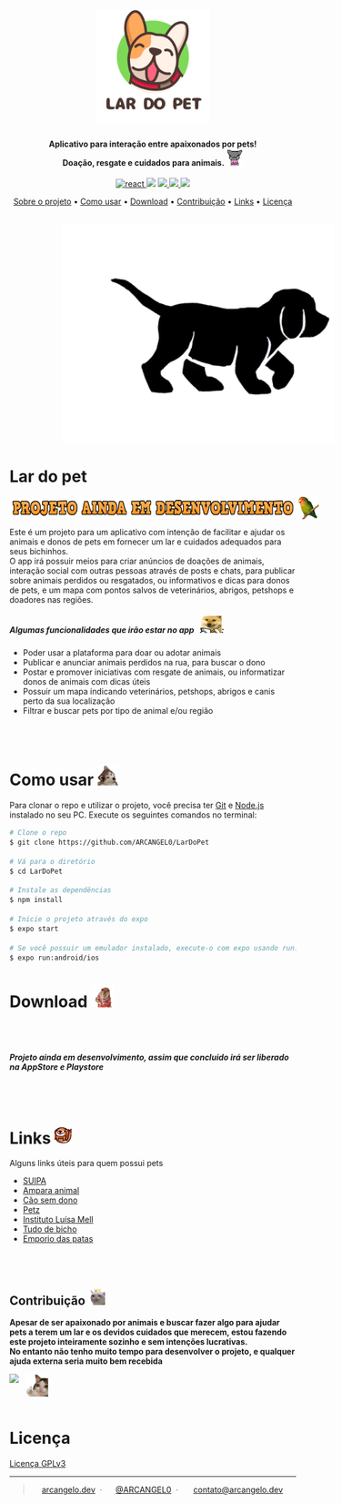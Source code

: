 
<h1 align="center">
  <br>
  <a href="https://github.com/ARCANGEL0/LarDoPet"><img src="./assets/images/2.png" alt="Markdownify" width="200"></a>
  <br>
</h1>

<h4 align="center">Aplicativo para interação entre apaixonados por pets! <br> Doação, resgate e cuidados para animais. <img src="./assets/icons/nyancat_lick.gif" height="30" width="30"> </h4>

<p align="center">
  <a href="https://reactnative.dev">
    <img src="https://img.shields.io/badge/Feito%20com%20React%20Native-%2320232a.svg?style=for-the-badge&logo=react&logoColor=%2361DAFB"
         alt="react">
  </a>
  <a href="https://api.whatsapp.com/send?phone=5513988504778"><img src="https://img.shields.io/badge/WhatsApp-25D366?style=for-the-badge&logo=whatsapp&logoColor=white"></a>
  <a href="#">
      <img src="https://img.shields.io/badge/Google_Play-414141?style=for-the-badge&logo=google-play&logoColor=white">
  </a>

  <a href="#">
      <img src="https://img.shields.io/badge/App_Store-0D96F6?style=for-the-badge&logo=app-store&logoColor=white">
  </a>
  <a href="https://www.petlove.com.br/doacoes">
    <img src="https://img.shields.io/badge/Faça uma doação!-2932E1?style=for-the-badge&logo=Baidu&logoColor=white">
  </a>
</p>

<p align="center">
  <a href="#lar-do-pet">Sobre o projeto</a> •
  <a href="#como-usar-">Como usar</a> •
  <a href="#download-">Download</a> •
  <a href="#contribuicao-">Contribuição</a> •
  <a href="#links-">Links</a> •
  <a href="#licença">Licença</a>
</p>
&nbsp;&nbsp;&nbsp;<img style="margin-left: 18%" src="./assets/images/banner.gif">

# Lar do pet 
  

<div style="display: flex; flex-direction: 'row';">
<img src="./assets/images/header.png" height="40" width="650">
 <img src="./assets/icons/lovebird.gif" height="40" width="50" > 
</div>
  <p style="">
    Este é um projeto para um aplicativo com intenção de facilitar e ajudar os animais e donos de pets em fornecer um lar e cuidados adequados para seus bichinhos.
    <br>
    O app irá possuir meios para criar anúncios de doações de animais, interação social com outras pessoas através de posts e chats, para publicar sobre animais perdidos ou resgatados, ou informativos e dicas para donos de pets, e um mapa com pontos salvos de veterinários, abrigos, petshops e doadores nas regiões.

   </p>



##### Algumas funcionalidades que irão estar no app &nbsp; <img src="./assets/icons/doge_notes.png" height="30" width="38">:

* Poder usar a plataforma para doar ou adotar animais
* Publicar e anunciar animais perdidos na rua, para buscar o dono
* Postar e promover iniciativas com resgate de animais, ou informatizar donos de animais com dicas úteis
* Possuir um mapa indicando veterinários, petshops, abrigos e canis perto da sua localização
* Filtrar e buscar pets por tipo de animal e/ou região


<br><br>
# Como usar <img src="./assets/icons/confused_dog.gif" height="36" width="36" >

Para clonar o repo e utilizar o projeto, você precisa ter [Git](https://git-scm.com) e [Node.js](https://nodejs.org/en/download/) instalado no seu PC. 
Execute os seguintes comandos no terminal:

```bash
# Clone o repo
$ git clone https://github.com/ARCANGEL0/LarDoPet

# Vá para o diretório
$ cd LarDoPet

# Instale as dependências
$ npm install

# Inicie o projeto através do expo
$ expo start

# Se você possuir um emulador instalado, execute-o com expo usando run:android ou run:ios
$ expo run:android/ios

```




# Download <img src="./assets/icons/doge-holiday.gif" height="40" width="40">

<br><br>
##### Projeto ainda em desenvolvimento, assim que concluido irá ser liberado na AppStore e Playstore

<br><br>



# Links <img src="./assets/icons/dog-roll.gif" height="30" width="30">

Alguns links úteis para quem possui pets

- [SUIPA](https://www.suipa.org.br)
- [Ampara animal](https://www.amparanimal.org.br)
- [Cão sem dono](http://www.caosemdono.com.br)
- [Petz](www.petz.com.br)
- [Instituto Luísa Mell](https://ilm.org.br)
- [Tudo de bicho](https://blog.tudodebicho.com.br)
- [Emporio das patas](https://blog.emporiodaspatas.com.br)

<br><br>


## Contribuição <img src="./assets/icons/queen_cat.png" height="30" width="30">

<p style="
  font-size: 1em;
  font-weight: bold;">
Apesar de ser apaixonado por animais e buscar fazer algo para ajudar pets a terem um lar e os devidos cuidados que merecem, estou fazendo este projeto inteiramente sozinho e sem intenções lucrativas. <br>
No entanto não tenho muito tempo para desenvolver o projeto, e qualquer ajuda externa seria muito bem recebida </p>

<div style="display: flex; flex-direction: 'row';">
<a target="_onblank" href="https://github.com/ARCANGEL0/LarDoPet/pulls">
<img src="https://img.shields.io/badge/Colabore com o projeto-6a0dad?style=for-the-badge&logo=Baidu&logoColor=white)"></a> &nbsp;&nbsp;&nbsp;
<img src="./assets/icons/thumbsup.png" height="40" width="40"> 
</div>

<br>



# Licença

[Licença GPLv3](https://github.com/ARCANGEL0/LarDoPet/blob/master/LICENSE)

---

> <img src="https://icon-library.com/images/icon-website-png/icon-website-png-14.jpg"  width="13" height="13"> [arcangelo.dev](https://arcangelo.dev) &nbsp;&middot;&nbsp;
> <img src="https://cdn-icons-png.flaticon.com/512/25/25231.png" width="12" height="12" > [@ARCANGEL0](https://github.com/ARCANGEL0) &nbsp;&middot;&nbsp;
> <img src="https://imagensemoldes.com.br/wp-content/uploads/2020/05/Desenho-Email-PNG.png" width="15" height="12">  [contato@arcangelo.dev](mailto:contato@arcangelo.dev)
